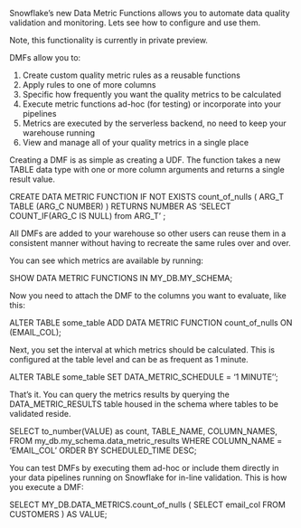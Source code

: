 Snowflake’s new Data Metric Functions allows you to automate data quality validation and monitoring. Lets see how to configure and use them.

Note, this functionality is currently in private preview.

DMFs allow you to:

1. Create custom quality metric rules as a reusable functions
2. Apply rules to one of more columns
3. Specific how frequently you want the quality metrics to be calculated
4. Execute metric functions ad-hoc (for testing) or incorporate into your pipelines
5. Metrics are executed by the serverless backend, no need to keep your warehouse running
6. View and manage all of your quality metrics in a single place

Creating a DMF is as simple as creating a UDF.  The function takes a new TABLE data type with one or more column arguments and returns a single result value.

CREATE DATA METRIC FUNCTION IF NOT EXISTS count_of_nulls (
  ARG_T TABLE (ARG_C NUMBER) ) RETURNS NUMBER
AS
  ‘SELECT COUNT_IF(ARG_C IS NULL) from ARG_T’
;

All DMFs are added to your warehouse so other users can reuse them in a consistent manner without having to recreate the same rules over and over.

You can see which metrics are available by running:

SHOW DATA METRIC FUNCTIONS IN MY_DB.MY_SCHEMA;

Now you need to attach the DMF to the columns you want to evaluate, like this:

ALTER TABLE some_table ADD DATA METRIC FUNCTION count_of_nulls ON (EMAIL_COL);

Next, you set the interval at which metrics should be calculated. This is configured at the table level and can be as frequent as 1 minute.

ALTER TABLE some_table SET DATA_METRIC_SCHEDULE = ‘1 MINUTE’’;

That’s it.  You can query the metrics results by querying the DATA_METRIC_RESULTS table housed in the schema where tables to be validated reside.

SELECT to_number(VALUE) as count, TABLE_NAME, COLUMN_NAMES, 
FROM my_db.my_schema.data_metric_results
WHERE COLUMN_NAME = ‘EMAIL_COL’
ORDER BY SCHEDULED_TIME DESC;

You can test DMFs by executing them ad-hoc or include them directly in your data pipelines running on Snowflake for in-line validation. This is how you execute a DMF:

SELECT MY_DB.DATA_METRICS.count_of_nulls (
  SELECT email_col FROM CUSTOMERS
) AS VALUE;
